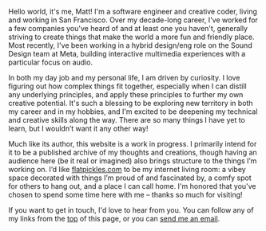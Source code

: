 Hello world, it's me, Matt! I'm a software engineer and creative coder, living and working in San Francisco. Over my decade-long career, I've worked for a few companies you've heard of and at least one you haven't, generally striving to create things that make the world a more fun and friendly place. Most recently, I've been working in a hybrid design/eng role on the Sound Design team at Meta, building interactive multimedia experiences with a particular focus on audio.

In both my day job and my personal life, I am driven by curiosity. I love figuring out how complex things fit together, especially when I can distill any underlying principles, and apply these principles to further my own creative potential. It's such a blessing to be exploring new territory in both my career and in my hobbies, and I'm excited to be deepening my technical and creative skills along the way. There are so many things I have yet to learn, but I wouldn’t want it any other way!

Much like its author, this website is a work in progress. I primarily intend for it to be a published archive of my thoughts and creations, though having an audience here (be it real or imagined) also brings structure to the things I’m working on. I’d like [flatpickles.com](https://flatpickles.com) to be my internet living room: a vibey space decorated with things I’m proud of and fascinated by, a comfy spot for others to hang out, and a place I can call home. I'm honored that you've chosen to spend some time here with me – thanks so much for visiting!

If you want to get in touch, I'd love to hear from you. You can follow any of my links from the [top](#) of this page, or you can [send me an email](mailto:matt@flatpickles.com).